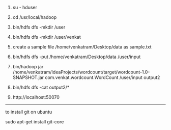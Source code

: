 1. su - hduser

2. cd /usr/local/hadoop

3. bin/hdfs dfs -mkdir /user

4. bin/hdfs dfs -mkdir /user/venkat

5. create a sample file /home/venkatram/Desktop/data as sample.txt

6. bin/hdfs dfs -put /home/venkatram/Desktop/data /user/input

7. bin/hadoop jar /home/venkatram/IdeaProjects/wordcount/target/wordcount-1.0-SNAPSHOT.jar com.venkat.wordcount.WordCount /user/input output2

9. bin/hdfs dfs -cat output2/*

10. http://localhost:50070


******************************
to install git on ubuntu

sudo apt-get install git-core